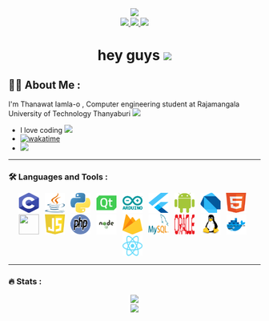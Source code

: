 <div id="header" align="center">
  <img src="https://media.giphy.com/media/gjrYDwbjnK8x36xZIO/giphy.gif" width="200"/>
</div>
<div align="center">
  <a href="https://web.facebook.com/Thanawatdduck13">
    <img src="https://img.shields.io/badge/Facebook-white?style=for-the-badge&logo=facebook&logoColor=black%22">
  </a>
  <a href="https://www.youtube.com/channel/UCkx_PpF-u1EwNk9NmtAkBsA">
    <img src="https://img.shields.io/badge/youtube-red?style=for-the-badge&logo=youtube&logoColor=black%22">
  </a>
  <a href="https://www.instagram.com/ffirst03/">
    <img src="https://img.shields.io/badge/Instagram-white?style=for-the-badge&logo=instagram&logoColor=black%22">
  </a>
</div>
<h1 align="center">
  hey guys
  <img src="https://media.giphy.com/media/hvRJCLFzcasrR4ia7z/giphy.gif" width="25px"/>
</h1>

## :technologist: About Me :

I'm Thanawat Iamla-o , Computer engineering student at Rajamangala University of Technology Thanyaburi <img src="https://media.giphy.com/media/WUlplcMpOCEmTGBtBW/giphy.gif" width="30">
  - I love coding <img src="https://media.giphy.com/media/Qo2dupDib32rkTY4hX/giphy.gif" width="70">
  - [![wakatime](https://wakatime.com/badge/user/5f42a6cf-0d57-4170-aa9b-cc1cb014c213.svg)](https://wakatime.com/@5f42a6cf-0d57-4170-aa9b-cc1cb014c213)
  - ![](https://komarev.com/ghpvc/?username=thanawat1303&color=ff69b4)

---
### :hammer_and_wrench: Languages and Tools :
  <div align="center">
    <img src="ImageIcon/c-program-icon.svg" width="40" height="40">&nbsp;&nbsp;
    <img src="ImageIcon/java-programming-language-icon.svg" width="40" height="40">&nbsp;&nbsp;
    <img src="ImageIcon/python-programming-language-icon.svg" width="40" height="40">&nbsp;&nbsp;
    <img src="ImageIcon/qt-1.svg" width="40" height="40">&nbsp;&nbsp;
    <img src="ImageIcon/arduino.svg" width="40" height="40">&nbsp;&nbsp;
    <img src="ImageIcon/flutter-icon.svg" width="40" height="40">&nbsp;&nbsp;
    <img src="ImageIcon/android.svg" width="40" height="40">&nbsp;&nbsp;
    <img src="ImageIcon/dart-programming-language-icon.svg" width="40" height="40">&nbsp;&nbsp;
    <img src="ImageIcon/html-icon.svg" width="40" height="40">&nbsp;&nbsp;
    <img src="ImageIcon/css-icon.svg" width="40" height="40">&nbsp;&nbsp;
    <img src="ImageIcon/javascript-programming-language-icon.svg" width="40" height="40">&nbsp;&nbsp;
    <img src="ImageIcon/php-programming-language-icon.svg" width="40" height="40">&nbsp;&nbsp;
    <img src="ImageIcon/node-js-svgrepo-com.svg" width="40" height="40">&nbsp;&nbsp;
    <img src="ImageIcon/google-firebase-icon.svg" width="40" height="40">&nbsp;&nbsp;
    <img src="ImageIcon/mysql-icon.svg" width="40" height="40">&nbsp;&nbsp;
    <img src="ImageIcon/oracle-6.svg" width="40" height="40">&nbsp;&nbsp;
    <img src="ImageIcon/linux.svg" width="40" height="40">&nbsp;&nbsp;
    <img src="ImageIcon/docker.svg" width="40" height="40">&nbsp;&nbsp;
    <img src="ImageIcon/React.svg" width="40" height="40">&nbsp;&nbsp;
  </div>
  
---
### :fire: Stats :
<div align="center">
  <img src="http://github-readme-streak-stats.herokuapp.com?user=thanawat1303&theme=omni">
</div>

<div align="center">
  <img src="https://github-readme-stats.vercel.app/api/top-langs/?username=thanawat1303&layout=compact&langs_count=6&theme=vision-friendly-dark">
</div>